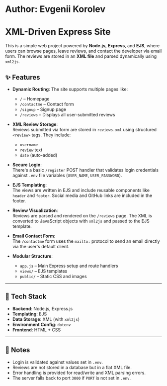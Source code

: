 # Author: Evgenii Korolev  
# XML-Driven Express Site

This is a simple web project powered by **Node.js**, **Express**, and **EJS**, where users can browse pages, leave reviews, and contact the developer via email form. The reviews are stored in an **XML file** and parsed dynamically using `xml2js`.

<!-- more -->

## ✨ Features

- **Dynamic Routing**: The site supports multiple pages like:
  - `/` – Homepage
  - `/contactme` – Contact form
  - `/signup` – Signup page
  - `/reviews` – Displays all user-submitted reviews

- **XML Review Storage**:  
  Reviews submitted via form are stored in `reviews.xml` using structured `<review>` tags. They include:
  - `username`
  - `review` text
  - `date` (auto-added)

- **Secure Login**:  
  There's a basic `/register` POST handler that validates login credentials against `.env` file variables (`USER_NAME`, `USER_PASSWORD`).

- **EJS Templating**:  
  The views are written in EJS and include reusable components like `header` and `footer`. Social media and GitHub links are included in the footer.

- **Review Visualization**:  
  Reviews are parsed and rendered on the `/reviews` page. The XML is converted to JavaScript objects with `xml2js` and passed to the EJS template.

- **Email Contact Form**:  
  The `/contactme` form uses the `mailto:` protocol to send an email directly via the user's default client.

- **Modular Structure**:
  - `app.js` – Main Express setup and route handlers
  - `views/` – EJS templates
  - `public/` – Static CSS and images

---

## 🧠 Tech Stack

- **Backend**: Node.js, Express.js
- **Templating**: EJS
- **Data Storage**: XML (with `xml2js`)
- **Environment Config**: `dotenv`
- **Frontend**: HTML + CSS

---

## 📌 Notes

- Login is validated against values set in `.env`.
- Reviews are not stored in a database but in a flat XML file.
- Error handling is provided for read/write and XML parsing errors.
- The server falls back to port `3000` if `PORT` is not set in `.env`.

